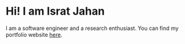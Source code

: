 Hi! I am Israt Jahan
=====================================

I am a software engineer and a research enthusiast. You can find my portfolio website [here](https://israt-urme.github.io/).
